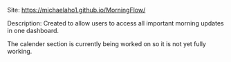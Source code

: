 Site: https://michaelaho1.github.io/MorningFlow/ 

Description: Created to allow users to access all important morning updates in one dashboard.

The calender section is currently being worked on so it is not yet fully working.
